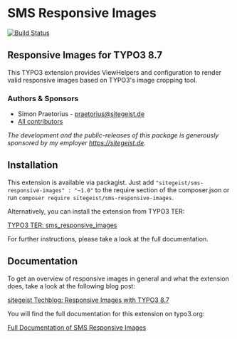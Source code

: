 # SMS Responsive Images

[![Build Status](https://travis-ci.org/sitegeist/sms-responsive-images.svg?branch=master)](https://travis-ci.org/sitegeist/sms-responsive-images)

## Responsive Images for TYPO3 8.7

This TYPO3 extension provides ViewHelpers and configuration to render valid
responsive images based on TYPO3's image cropping tool.

### Authors & Sponsors

* Simon Praetorius - praetorius@sitegeist.de
* [All contributors](https://github.com/sitegeist/sms-responsive-images/graphs/contributors)

*The development and the public-releases of this package is generously sponsored
by my employer https://sitegeist.de.*

## Installation

This extension is available via packagist. Just add
`"sitegeist/sms-responsive-images" : "~1.0"` to the require section of the
composer.json or run `composer require sitegeist/sms-responsive-images`.

Alternatively, you can install the extension from TYPO3 TER:

[TYPO3 TER: sms_responsive_images](https://typo3.org/extensions/repository/view/sms_responsive_images)

For further instructions, please take a look at the full documentation.

## Documentation

To get an overview of responsive images in general and what the extension does, take a
look at the following blog post:

[sitegeist Techblog: Responsive Images with TYPO3 8.7](https://techblog.sitegeist.de/responsive-images-with-typo3-8-7/)

You will find the full documentation for this extension on typo3.org:

[Full Documentation of SMS Responsive Images](https://docs.typo3.org/typo3cms/extensions/sms_responsive_images/)
